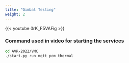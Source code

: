 ```yaml
---
title: "Gimbal Testing"
weight: 2
---
```


{{< youtube 0rK_F5VAFig >}}

### Command used in video for starting the services

```bash
cd AVR-2022/VMC
./start.py run mqtt pcm thermal
```
